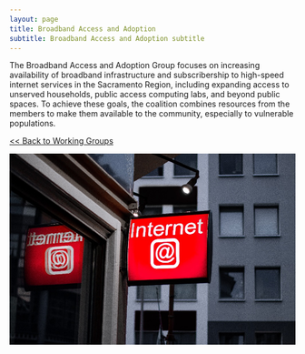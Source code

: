 ```yaml
---
layout: page
title: Broadband Access and Adoption
subtitle: Broadband Access and Adoption subtitle
---
```

The Broadband Access and Adoption Group focuses on increasing availability of broadband infrastructure and subscribership to high-speed internet services in the Sacramento Region, including expanding access to unserved households, public access computing labs, and beyond public spaces. To achieve these goals, the coalition combines resources from the members to make them available to the community, especially to vulnerable populations.

[<< Back to Working Groups](/working-groups)

![](/assets/uploads/leon-seibert-2m71l9fa6mg-unsplash.jpg)